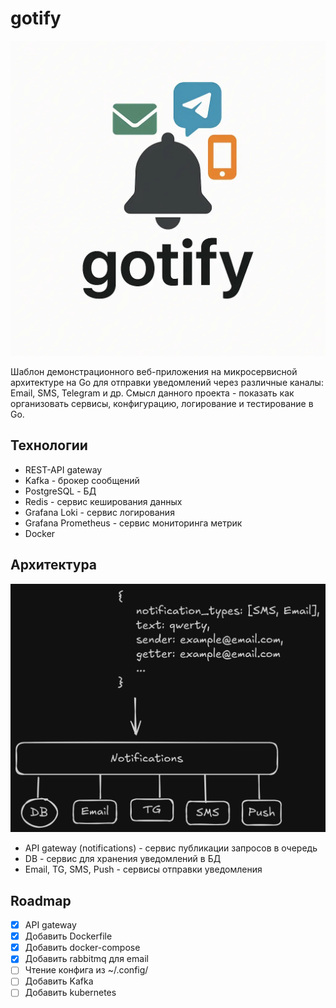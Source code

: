 # gotify

![Logo](./docs/app_logo.png)

Шаблон демонстрационного веб-приложения на микросервисной архитектуре на Go
для отправки уведомлений через различные каналы: Email, SMS, Telegram и др.
Смысл данного проекта - показать как организовать сервисы, конфигурацию,
логирование и тестирование в Go.

## Технологии

- REST-API gateway
- Kafka - брокер сообщений
- PostgreSQL - БД
- Redis - сервис кеширования данных
- Grafana Loki - сервис логирования
- Grafana Prometheus - сервис мониторинга метрик
- Docker

## Архитектура

![App architecture](./docs/notification_app.png)

- API gateway (notifications) - сервис публикации запросов в очередь
- DB - сервис для хранения уведомлений в БД
- Email, TG, SMS, Push - сервисы отправки уведомления

## Roadmap

- [x] API gateway
- [x] Добавить Dockerfile
- [x] Добавить docker-compose
- [x] Добавить rabbitmq для email
- [ ] Чтение конфига из ~/.config/
- [ ] Добавить Kafka
- [ ] Добавить kubernetes
